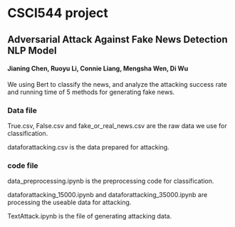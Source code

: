 # CSCI544 project

## Adversarial Attack Against Fake News Detection NLP Model

#### Jianing Chen, Ruoyu Li, Connie Liang, Mengsha Wen, Di Wu


We using Bert to classify the news, and analyze the attacking success rate and running time of 5 methods for generating fake news.

### Data file
 True.csv, False.csv and fake_or_real_news.csv are the raw data we use for classification.
 
 dataforattacking.csv is the data prepared for attacking.
 
### code file 
 data_preprocessing.ipynb is the preprocessing code for classification. 

 dataforattacking_15000.ipynb and dataforattacking_35000.ipynb are processing the useable data for attacking.
 
 TextAttack.ipynb is the file of generating attacking data.


